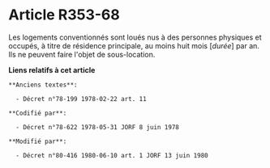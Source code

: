 # Article R353-68

Les logements conventionnés sont loués nus à des personnes physiques et occupés, à titre  de résidence principale, au moins
huit mois [*durée*] par an. Ils ne peuvent faire l'objet de sous-location.

**Liens relatifs à cet article**

	**Anciens textes**:

	  - Décret n°78-199 1978-02-22 art. 11

	**Codifié par**:

	  - Décret n°78-622 1978-05-31 JORF 8 juin 1978

	**Modifié par**:

	  - Décret n°80-416 1980-06-10 art. 1 JORF 13 juin 1980
